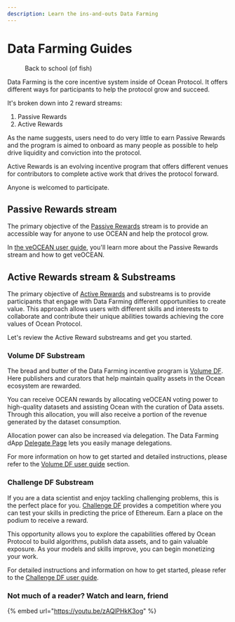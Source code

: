 ```yaml
---
description: Learn the ins-and-outs Data Farming
---
```


# Data Farming Guides

<figure><img src="../../.gitbook/assets/gif/school-of-fish2.gif" alt=""><figcaption>Back to school (of fish)</figcaption></figure>

Data Farming is the core incentive system inside of Ocean Protocol. It offers different ways for participants to help the protocol grow and succeed.

It's broken down into 2 reward streams:
1. Passive Rewards
2. Active Rewards

As the name suggests, users need to do very little to earn Passive Rewards and the program is aimed to onboard as many people as possible to help drive liquidity and conviction into the protocol.

Active Rewards is an evolving incentive program that offers different venues for contributors to complete active work that drives the protocol forward.

Anyone is welcomed to participate.

## Passive Rewards stream

The primary objective of the [Passive Rewards](../df-intro.md#what-are-passive-rewards) stream is to provide an accessible way for anyone to use OCEAN and help the protocol grow.

In [the veOCEAN user guide](how-to-veocean.md), you'll learn more about the Passive Rewards stream and how to get veOCEAN.

## Active Rewards stream & Substreams

The primary objective of [Active Rewards](../df-intro.md#what-are-active-rewards) and substreams is to provide participants that engage with Data Farming different opportunities to create value. This approach allows users with different skills and interests to collaborate and contribute their unique abilities towards achieving the core values of Ocean Protocol.  

Let's review the Active Reward substreams and get you started. 

### Volume DF Substream

The bread and butter of the Data Farming incentive program is [Volume DF](../df-volumedf.md). Here publishers and curators that help maintain quality assets in the Ocean ecosystem are rewarded.  

You can receive OCEAN rewards by allocating veOCEAN voting power to high-quality datasets and assisting Ocean with the curation of Data assets. Through this allocation, you will also receive a portion of the revenue generated by the dataset consumption.

Allocation power can also be increased via delegation. The Data Farming dApp [Delegate Page](https://df.oceandao.org/delegate) lets you easily manage delegations.

For more information on how to get started and detailed instructions, please refer to the [Volume DF user guide](how-to-volumedf.md) section.

### Challenge DF Substream

If you are a data scientist and enjoy tackling challenging problems, this is the perfect place for you. [Challenge DF](../df-challengedf.md) provides a competition where you can test your skills in predicting the price of Ethereum. Earn a place on the podium to receive a reward.

This opportunity allows you to explore the capabilities offered by Ocean Protocol to build algorithms, publish data assets, and to gain valuable exposure. As your models and skills improve, you can begin monetizing your work.

For detailed instructions and information on how to get started, please refer to the [Challenge DF user guide](how-to-challengedf.md).

### Not much of a reader? Watch and learn, friend

{% embed url="https://youtu.be/zAQlPHkK3og" %}
